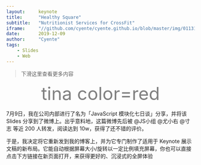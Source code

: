 ```yaml
---
layout:     keynote
title:      "Healthy Square"
subtitle:   "Nutritionist Services for CrossFit"
iframe:     "//github.com/cyente/cyente.github.io/blob/master/img/011317063558.html"
date:       2019-12-09
author:     "Cyente"
tags:
    - Slides
    - Web
---
```



> 下滑这里查看更多内容


 <center> <font color=gray size=36>  tina  color=red</font>  </center>

7月9日，我在公司内部进行了名为「JavaScript 模块化七日谈」分享，并将该 Slides 分享到了微博上。出乎意料地，这篇微博先后被 @JS小组 @尤小右 @寸志 等近 200 人转发，阅读达到 10w，获得了还不错的评价。

于是，我决定将它重新发到我的博客上，并为它专门制作了适用于 Keynote 展示文稿的新布局。它能自动根据屏幕大小/旋转以一定比例填充屏幕，你也可以直接点击下方链接在新页面打开，来获得更好的、沉浸式的全屏体验
